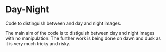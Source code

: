 # Day-Night
Code to distinguish between and day and night images.

The main aim of the code is to distiguish between day and night images with no manipulation.
The further work is being done on dawn and dusk as it is very much tricky and risky.

